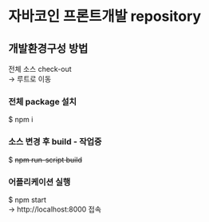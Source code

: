 # 자바코인 프론트개발 repository

## 개발환경구성 방법
전체 소스 check-out<br>
-> 루트로 이동

### 전체 package 설치
$ npm i

### 소스 변경 후 build - 작업중 
$ ~~npm run-script build~~

### 어플리케이션 실행
$ npm start<br>
-> http://localhost:8000 접속
 